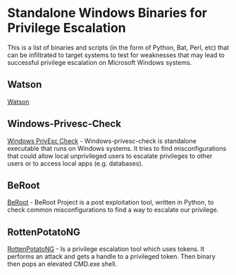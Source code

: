 # Standalone Windows Binaries for Privilege Escalation 
This is a list of binaries and scripts (in the form of Python, Bat, Perl, etc) that can be infiltrated to target systems to test for weaknesses that may lead to successful privilege escalation on Microsoft Windows systems. 
## Watson
[Watson](https://github.com/rasta-mouse/Watson)
## Windows-Privesc-Check
[Windows PrivEsc Check](https://github.com/pentestmonkey/windows-privesc-check) - Windows-privesc-check is standalone executable that runs on Windows systems. It tries to find misconfigurations that could allow local unprivileged users to escalate privileges to other users or to access local apps (e.g. databases).
## BeRoot
[BeRoot](https://github.com/AlessandroZ/BeRoot) - BeRoot Project is a post exploitation tool, written in Python, to check common misconfigurations to find a way to escalate our privilege.
## RottenPotatoNG
[RottenPotatoNG](https://github.com/breenmachine/RottenPotatoNG) - Is a privilege escalation tool which uses tokens. It performs an attack and gets a handle to a privileged token. Then binary then pops an elevated CMD.exe shell.
